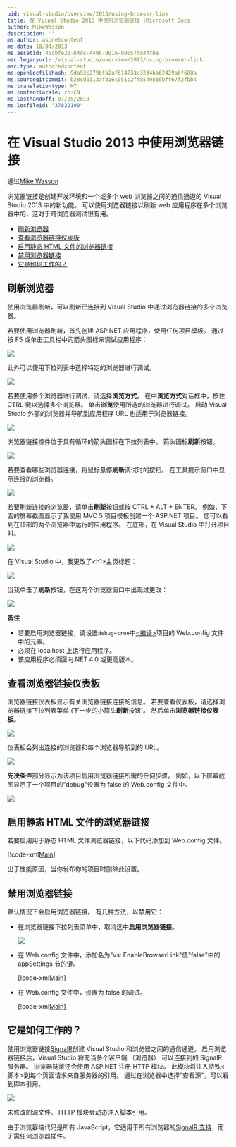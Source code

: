 ```yaml
---
uid: visual-studio/overview/2013/using-browser-link
title: 在 Visual Studio 2013 中使用浏览器链接 |Microsoft Docs
author: MikeWasson
description: ''
ms.author: aspnetcontent
ms.date: 10/04/2013
ms.assetid: 46cbfe20-b4dc-449b-9016-80657dd44fbe
msc.legacyurl: /visual-studio/overview/2013/using-browser-link
msc.type: authoredcontent
ms.openlocfilehash: 9da93c279bfa2af614733e3234ba62429abf688a
ms.sourcegitcommit: b28cd0313af316c051c2ff8549865bff67f2fbb4
ms.translationtype: MT
ms.contentlocale: zh-CN
ms.lasthandoff: 07/05/2018
ms.locfileid: "37822190"
---
```

<a name="using-browser-link-in-visual-studio-2013"></a>在 Visual Studio 2013 中使用浏览器链接
====================
通过[Mike Wasson](https://github.com/MikeWasson)

浏览器链接是创建开发环境和一个或多个 web 浏览器之间的通信通道的 Visual Studio 2013 中的新功能。 可以使用浏览器链接以刷新 web 应用程序在多个浏览器中的，这对于跨浏览器测试很有用。

- [刷新浏览器](#browser-refresh)
- [查看浏览器链接仪表板](#dashboard)
- [启用静态 HTML 文件的浏览器链接](#static-html)
- [禁用浏览器链接](#disabling)
- [它是如何工作的？](#how-it-works)

<a id="browser-refresh"></a>
## <a name="browser-refresh"></a>刷新浏览器

使用浏览器刷新，可以刷新已连接到 Visual Studio 中通过浏览器链接的多个浏览器。

若要使用浏览器刷新，首先创建 ASP.NET 应用程序，使用任何项目模板。 通过按 F5 或单击工具栏中的箭头图标来调试应用程序：

![](using-browser-link/_static/image1.png)

此外可以使用下拉列表中选择特定的浏览器进行调试。

![](using-browser-link/_static/image2.png)

若要使用多个浏览器进行调试，请选择**浏览方式**。 在中**浏览方式**对话框中，按住 CTRL 键以选择多个浏览器。 单击**浏览**使用所选的浏览器进行调试。 启动 Visual Studio 外部的浏览器并导航到应用程序 URL 也适用于浏览器链接。

![](using-browser-link/_static/image3.png)

浏览器链接控件位于具有循环的箭头图标在下拉列表中。 箭头图标**刷新**按钮。

![](using-browser-link/_static/image4.png)

若要查看哪些浏览器连接，将鼠标悬停**刷新**调试时的按钮。 在工具提示窗口中显示连接的浏览器。

![](using-browser-link/_static/image5.png)

若要刷新连接的浏览器，请单击**刷新**按钮或按 CTRL + ALT + ENTER。 例如，下面的屏幕截图显示了我使用 MVC 5 项目模板创建一个 ASP.NET 项目。 您可以看到在顶部的两个浏览器中运行的应用程序。 在底部，在 Visual Studio 中打开项目时。

![](using-browser-link/_static/image6.png)

在 Visual Studio 中，我更改了&lt;h1&gt;主页标题：

![](using-browser-link/_static/image7.png)

当我单击了**刷新**按钮，在这两个浏览器窗口中出现过更改：

![](using-browser-link/_static/image8.png)

**备注**

- 若要启用浏览器链接，请设置`debug=true`中[&lt;编译&gt;](https://msdn.microsoft.com/library/s10awwz0(v=vs.85).aspx)项目的 Web.config 文件中的元素。
- 必须在 localhost 上运行应用程序。
- 该应用程序必须面向.NET 4.0 或更高版本。

<a id="dashboard"></a>
## <a name="viewing-the-browser-link-dashboard"></a>查看浏览器链接仪表板

浏览器链接仪表板显示有关浏览器链接连接的信息。 若要查看仪表板，请选择浏览器链接下拉列表菜单 (下一步的小箭头**刷新**按钮)。 然后单击**浏览器链接仪表板**。

![](using-browser-link/_static/image9.png)

仪表板会列出连接的浏览器和每个浏览器导航到的 URL。

![](using-browser-link/_static/image10.png)

**先决条件**部分显示为该项目启用浏览器链接所需的任何步骤。 例如，以下屏幕截图显示了一个项目的"debug"设置为 false 的 Web.config 文件中。

![](using-browser-link/_static/image11.png)

<a id="static-html"></a>
## <a name="enabling-browser-link-for-static-html-files"></a>启用静态 HTML 文件的浏览器链接

若要启用用于静态 HTML 文件浏览器链接，以下代码添加到 Web.config 文件。

[!code-xml[Main](using-browser-link/samples/sample1.xml)]

出于性能原因，当你发布你的项目时删除此设置。

<a id="disabling"></a>
## <a name="disabling-browser-link"></a>禁用浏览器链接

默认情况下会启用浏览器链接。 有几种方法，以禁用它：

- 在浏览器链接下拉列表菜单中，取消选中**启用浏览器链接**。 

    ![](using-browser-link/_static/image12.png)
- 在 Web.config 文件中，添加名为"vs: EnableBrowserLink"值"false"中的 appSettings 节的键。 

    [!code-xml[Main](using-browser-link/samples/sample2.xml)]
- 在 Web.config 文件中，设置为 false 的调试。 

    [!code-xml[Main](using-browser-link/samples/sample3.xml)]

<a id="how-it-works"></a>
## <a name="how-does-it-work"></a>它是如何工作的？

使用浏览器链接[SignalR](../../../signalr/index.md)创建 Visual Studio 和浏览器之间的通信通道。 启用浏览器链接后，Visual Studio 将充当多个客户端 （浏览器） 可以连接到的 SignalR 服务器。 浏览器链接还会使用 ASP.NET 注册 HTTP 模块。 此模块将注入特殊&lt;脚本&gt;到每个页面请求来自服务器的引用。 通过在浏览器中选择"查看源"，可以看到脚本引用。

![](using-browser-link/_static/image13.png)

未修改的源文件。 HTTP 模块会动态注入脚本引用。

由于浏览器端代码是所有 JavaScript，它适用于所有浏览器的[SignalR 支持](../../../signalr/overview/getting-started/supported-platforms.md)，而无需任何浏览器插件。
